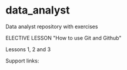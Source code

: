 # data_analyst
Data analyst repository with exercises

ELECTIVE LESSON
"How to use Git and Github"

Lessons 1, 2 and 3

Support links:

